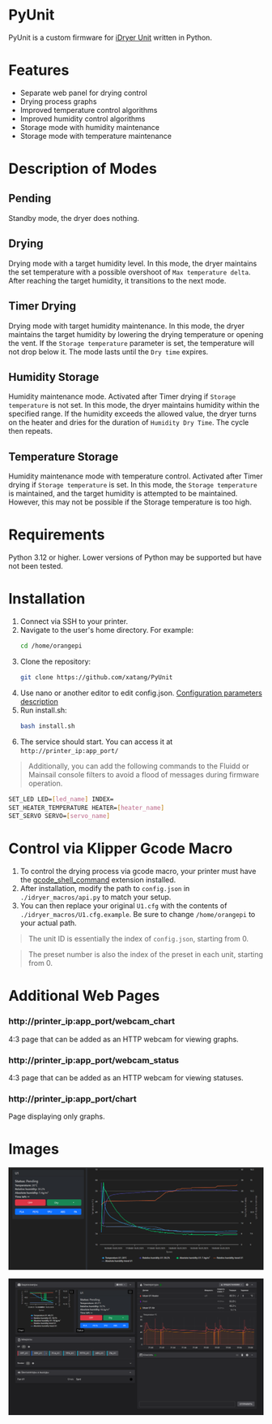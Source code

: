 # PyUnit
PyUnit is a custom firmware for [iDryer Unit](https://github.com/pavluchenkor/iDryer-Unit) written in Python.

# Features

+ Separate web panel for drying control
+ Drying process graphs
+ Improved temperature control algorithms
+ Improved humidity control algorithms
+ Storage mode with humidity maintenance
+ Storage mode with temperature maintenance

# Description of Modes

## Pending
Standby mode, the dryer does nothing.

## Drying
Drying mode with a target humidity level. In this mode, the dryer maintains the set temperature with a possible overshoot of ``Max temperature delta``. After reaching the target humidity, it transitions to the next mode.

## Timer Drying
Drying mode with target humidity maintenance. In this mode, the dryer maintains the target humidity by lowering the drying temperature or opening the vent. If the ``Storage temperature`` parameter is set, the temperature will not drop below it. The mode lasts until the ``Dry time`` expires.

## Humidity Storage
Humidity maintenance mode. Activated after Timer drying if ``Storage temperature`` is not set. In this mode, the dryer maintains humidity within the specified range. If the humidity exceeds the allowed value, the dryer turns on the heater and dries for the duration of ``Humidity Dry Time``. The cycle then repeats.

## Temperature Storage
Humidity maintenance mode with temperature control. Activated after Timer drying if ``Storage temperature`` is set. In this mode, the ``Storage temperature`` is maintained, and the target humidity is attempted to be maintained. However, this may not be possible if the Storage temperature is too high.

# Requirements

Python 3.12 or higher. Lower versions of Python may be supported but have not been tested.

# Installation

1. Connect via SSH to your printer.
2. Navigate to the user's home directory.
   For example:
   ```bash
   cd /home/orangepi
   ```
3. Clone the repository:
   ```bash
   git clone https://github.com/xatang/PyUnit
   ```
4. Use nano or another editor to edit config.json.
   [Configuration parameters description](https://github.com/xatang/PyUnit/blob/main/CONFIG.md)
5. Run install.sh:
   ```bash
   bash install.sh
   ```
6. The service should start. You can access it at ``http://printer_ip:app_port/``


>Additionally, you can add the following commands to the Fluidd or Mainsail console filters to avoid a flood of messages during firmware operation.
```bash
SET_LED LED=[led_name] INDEX=
SET_HEATER_TEMPERATURE HEATER=[heater_name]
SET_SERVO SERVO=[servo_name]
```

# Control via Klipper Gcode Macro

1. To control the drying process via gcode macro, your printer must have the [gcode_shell_command](https://github.com/dw-0/kiauh/blob/master/docs/gcode_shell_command.md) extension installed.
2. After installation, modify the path to `config.json` in ``./idryer_macros/api.py`` to match your setup.
3. You can then replace your original ``U1.cfg`` with the contents of ``./idryer_macros/U1.cfg.example``. Be sure to change ``/home/orangepi`` to your actual path.

>The unit ID is essentially the index of ``config.json``, starting from 0.

>The preset number is also the index of the preset in each unit, starting from 0.

# Additional Web Pages

### http://printer_ip:app_port/webcam_chart
4:3 page that can be added as an HTTP webcam for viewing graphs.
### http://printer_ip:app_port/webcam_status
4:3 page that can be added as an HTTP webcam for viewing statuses.
### http://printer_ip:app_port/chart
Page displaying only graphs.

# Images

![Web Panel](./images/Screenshot_1.png)

![Fluidd Integration](./images/Screenshot_2.png)
